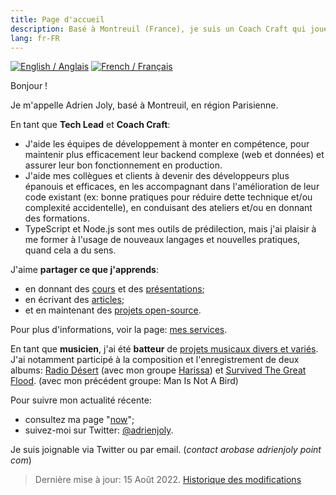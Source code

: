 ```yaml
---
title: Page d'accueil
description: Basé à Montreuil (France), je suis un Coach Craft qui joue aussi de la batterie. 🥁
lang: fr-FR
---
```


<div class="language-flags">
  <a href="/"><img alt="English / Anglais" id="lang-en" src="/img/lang-en.png"></a>
  <a href="/fr" class="active"><img alt="French / Français" id="lang-fr" src="/img/lang-fr.png"></a>
</div>

Bonjour !

Je m'appelle Adrien Joly, basé à Montreuil, en région Parisienne.

En tant que **Tech Lead** et **Coach Craft**:
- J'aide les équipes de développement à monter en compétence, pour maintenir plus efficacement leur backend complexe (web et données) et assurer leur bon fonctionnement en production.
- J'aide mes collègues et clients à devenir des développeurs plus épanouis et efficaces, en les accompagnant dans l'amélioration de leur code existant (ex: bonne pratiques pour réduire dette technique et/ou complexité accidentelle), en conduisant des ateliers et/ou en donnant des formations.
- TypeScript et Node.js sont mes outils de prédilection, mais j'ai plaisir à me former à l'usage de nouveaux langages et nouvelles pratiques, quand cela a du sens.

J'aime **partager ce que j'apprends**:

- en donnant des [cours](/teaching) et des [présentations](/talks);
- en écrivant des [articles](/posts);
- et en maintenant des [projets open-source](/prod).

Pour plus d'informations, voir la page: [mes services](/pro/fr).

En tant que **musicien**, j'ai été **batteur** de [projets musicaux divers et variés](/music). J'ai notamment participé à la composition et l'enregistrement de deux albums: [Radio Désert](https://harissa.bandcamp.com/album/radio-d-sert) (avec mon groupe [Harissa](https://www.facebook.com/harissaquartet/)) et [Survived The Great Flood](https://www.discogs.com/fr/Man-Is-Not-A-Bird-Survived-The-Great-Flood/master/870529). (avec mon précédent groupe: Man Is Not A Bird)

Pour suivre mon actualité récente:
- consultez ma page "[now](/now)";
- suivez-moi sur Twitter: [@adrienjoly](https://twitter.com/adrienjoly).

Je suis joignable via Twitter ou par email. (_contact arobase adrienjoly point com_)

> Dernière mise à jour: 15 Août 2022. [Historique des modifications](https://github.com/adrienjoly/adrienjoly.github.com/commits/master)
